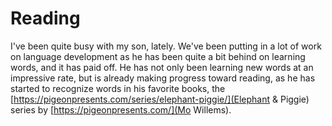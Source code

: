 # Reading

I've been quite busy with my son, lately. We've been putting in a lot of work on language development as he has been quite a bit behind on learning words, and it has paid off. He has not only been learning new words at an impressive rate, but is already making progress toward reading, as he has started to recognize words in his favorite books, the [https://pigeonpresents.com/series/elephant-piggie/](Elephant & Piggie) series by [https://pigeonpresents.com/](Mo Willems).
